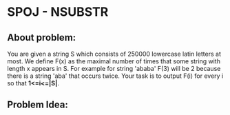 # SPOJ - NSUBSTR
## About problem:
You are given a string S which consists of 250000 lowercase latin letters at most. We define F(x) as the maximal number of times that some string with length x appears in S. For example for string 'ababa' F(3) will be 2 because there is a string 'aba' that occurs twice. Your task is to output F(i) for every i so that **1<=i<=|S|**.

##  Problem Idea:
<!--stackedit_data:
eyJoaXN0b3J5IjpbLTE3ODU3MTQ4ODldfQ==
-->
